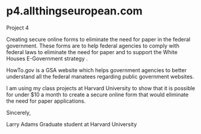 p4.allthingseuropean.com
========================

Project 4

Creating secure online forms to eliminate the need for paper in the federal government.  These forms are to help federal agencies to comply with federal laws to eliminate the need for paper and to support the White Houses E-Government strategy
.

HowTo.gov is a GSA website which helps government agencies to better understand all the federal manatees regarding public government websites.

I am using my class projects at Harvard University to show that it is possible for under $10 a month to create a secure online form that would eliminate the need for paper applications.

Sincerely,

Larry Adams
Graduate student at Harvard University
